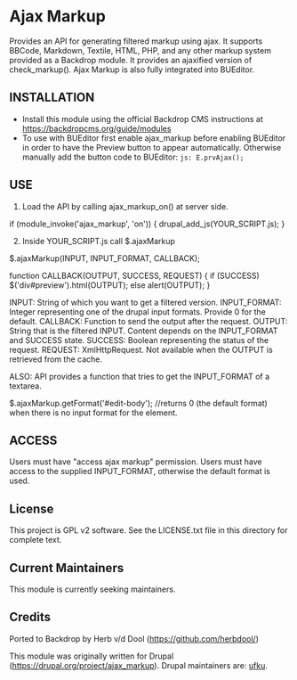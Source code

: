 Ajax Markup
===========

Provides an API for generating filtered markup using ajax. It supports BBCode, Markdown, Textile, HTML, PHP, and any other markup system provided as a Backdrop module. It provides an ajaxified version of check_markup(). Ajax Markup is also fully integrated into BUEditor.

INSTALLATION
------------

- Install this module using the official Backdrop CMS instructions at
  https://backdropcms.org/guide/modules
- To use with BUEditor first enable ajax_markup before enabling BUEditor in order to have the Preview button to appear automatically. Otherwise manually add the button code to BUEditor: `js: E.prvAjax();`

USE
---

1. Load the API by calling ajax_markup_on() at server side.

if (module_invoke('ajax_markup', 'on')) {
  drupal_add_js(YOUR_SCRIPT.js);
}

2. Inside YOUR_SCRIPT.js call $.ajaxMarkup

$.ajaxMarkup(INPUT, INPUT_FORMAT, CALLBACK);

function CALLBACK(OUTPUT, SUCCESS, REQUEST) {
  if (SUCCESS) $('div#preview').html(OUTPUT);
  else alert(OUTPUT);
}

INPUT: String of which you want to get a filtered version.
INPUT_FORMAT: Integer representing one of the drupal input formats. Provide 0 for the default.
CALLBACK: Function to send the output after the request.
OUTPUT: String that is the filtered INPUT. Content depends on the INPUT_FORMAT and SUCCESS state.
SUCCESS: Boolean representing the status of the request.
REQUEST: XmlHttpRequest. Not available when the OUTPUT is retrieved from the cache.

ALSO:
API provides a function that tries to get the INPUT_FORMAT of a textarea.

$.ajaxMarkup.getFormat('#edit-body'); //returns 0 (the default format) when there is no input format for the element.

ACCESS
------

Users must have "access ajax markup" permission.
Users must have access to the supplied INPUT_FORMAT, otherwise the default format is used.

License
-------

This project is GPL v2 software. See the LICENSE.txt file in this directory for
complete text.

Current Maintainers
-------------------

This module is currently seeking maintainers.

Credits
-------

Ported to Backdrop by Herb v/d Dool (https://github.com/herbdool/)

This module was originally written for Drupal (https://drupal.org/project/ajax_markup). Drupal maintainers are: [ufku](https://www.drupal.org/u/ufku).
